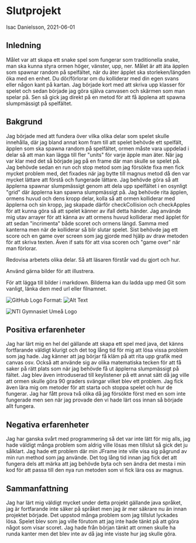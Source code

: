 # Slutprojekt

Isac Danielsson, 2021-06-01

## Inledning

Målet var att skapa ett snake spel som fungerar som traditionella snake, man ska kunna styra ormen höger, vänster, upp,
ner. Målet är att äta äpplen som spawnar random på spelfältet, när du äter äpplet ska storleken/längden öka med en enhet. 
Du dör/förlorar om du kolliderar med din egen svans eller någon kant på kartan. Jag började kort med att skriva upp klasser för
spelet och sedan började jag göra själva canvasen och skärmen som man spelar på. Sen så gick jag direkt på en metod för att få
äpplena att spawna slumpmässigt på spelfältet.

## Bakgrund

Jag började med att fundera över vilka olika delar som spelet skulle innehålla, där jag bland annat kom fram till 
att spelet behövde ett spelfält, äpplen som ska spawna random på spelfältet, ormen måste vara uppdelad i delar så att man
kan lägga till fler "units" för varje äpple man äter. När jag var klar med det så började jag på en frame där man skulle se
spelet på. Jag behövde sedan en run och stop metod som jag försökte fixa men fick mycket problem med, det fixades när jag 
bytte till magnus metod då den var mycket lättare att förstå och fungerade lättare. Jag behövde göra så att
 äpplerna spawnar slumpmässigt genom att dela upp spelfältet i en osynligt "grid" där äpplerna kan spawna slumpmässigt på.
Jag behövde rita äpplen, ormens huvud och dens kropp delar, kolla så att ormen kolliderar med äpplerna och sin kropp, 
jag skapade därför checkCollision och checkApples för att kunna göra så att spelet känner av ifall detta händer. Jag 
använde mig utav arrayer för att känna av att ormens huvud kolliderar med äpplet för att sedan "incrimenta" både scoret
och ormens längd. Samma med kanterna men när de kolliderar så blir slutar spelet. Sist behövde jag ett score och en game over
screen som jag gjorde med hjälp av draw metoden för att skriva texten. Även if sats för att visa scoren och "game over" när
man förlorar.





Redovisa arbetets olika delar. Så att läsaren förstår vad du gjort och hur.

Använd gärna bilder för att illustrera.

För att lägga till bilder i markdown. Bilderna kan du ladda upp med Git som vanligt, länka dem med url eller filnamnet.

![GitHub Logo](/images/logo.png)
Format: ![Alt Text](url)


![NTI Gymnasiet Umeå Logo](https://raw.githubusercontent.com/jensnti/Webbprojekt/master/mallar/nti_logo_white_umea.svg)

## Positiva erfarenheter

Jag har lärt mig en hel del gällande att skapa ett spel med java, det känns fortfarande väldigt klurigt och det tog lång 
tid för mig att lösa vissa problem som jag hade. Jag känner att jag börjar få kläm på att rita upp grafik med canvas osv. 
Också att använde sig av olika matematiska tecken för att få saker på rätt plats som när jag behövde få ut äpplerna slumpmässigt
på fältet. Jag blev även introduserad till keylistener på ett annat sätt då jag ville att ormen skulle göra 90 graders svängar
vilket blev ett problem. Jag fick även lära mig om metoder för att starta och stoppa spelet och hur de fungerar. Jag har fått 
prova två olika då jag försökte först med en som inte fungerade men sen när jag provade den vi hade lärt oss innan så började
allt fungera. 

## Negativa erfarenheter

Jag har ganska svårt med programmering så det var inte lätt för mig alls, jag hade väldigt många problem som aldrig ville lösas
men tillslut så gick det ju sålklart. Jag hade ett problem där min JFrame inte ville visa sig pågrund av min run method som jag använde.
Det tog lång tid innan jag fick det att fungera dels att märka att jag behövde byta och sen ändra det mesta i min kod för att
passa till den nya run metoden som vi fick lära oss av magnus. 
## Sammanfattning

Jag har lärt mig väldigt mycket under detta projekt gällande java språket, jag är fortfarande inte säker på språket men 
jag är mer säkrare nu än innan projektet började. Det uppstod många problem som jag tillslut lyckades lösa. Spelet blev som jag ville 
förutom att jag inte hade tänkt på att göra något som visar scoret. Jag hade från början tänkt att ormen skulle ha runda kanter men
det blev inte av då jag inte visste hur jag skulle göra. 